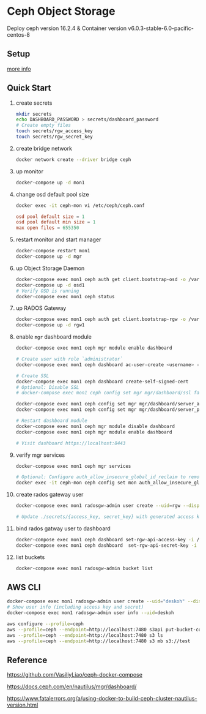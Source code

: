 # Ceph Object Storage

Deploy ceph version 16.2.4 & Container version v6.0.3-stable-6.0-pacific-centos-8

## Setup

[more info](https://docs.ceph.com/en/pacific/mgr/dashboard/)

## Quick Start

1. create secrets

   ```bash
   mkdir secrets
   echo DASHBOARD_PASSWORD > secrets/dashboard_password
   # Create empty files
   touch secrets/rgw_access_key
   touch secrets/rgw_secret_key
   ```

1. create bridge network

   ``` bash
   docker network create --driver bridge ceph
   ```

1. up monitor

   ``` bash
   docker-compose up -d mon1
   ```

1. change osd default pool size

   ``` bash
   docker exec -it ceph-mon vi /etc/ceph/ceph.conf
   ```

   ``` conf
   osd pool default size = 1
   osd pool default min size = 1
   max open files = 655350
   ```

1. restart monitor and start manager

   ``` bash
   docker-compose restart mon1
   docker-compose up -d mgr
   ```

1. up Object Storage Daemon

   ``` bash
   docker-compose exec mon1 ceph auth get client.bootstrap-osd -o /var/lib/ceph/bootstrap-osd/ceph.keyring
   docker-compose up -d osd1
   # Verify OSD is running
   docker-compose exec mon1 ceph status
   ```

1. up RADOS Gateway

   ``` bash
   docker-compose exec mon1 ceph auth get client.bootstrap-rgw -o /var/lib/ceph/bootstrap-rgw/ceph.keyring
   docker-compose up -d rgw1
   ```

1. enable `mgr` dashboard module

   ``` bash
   docker-compose exec mon1 ceph mgr module enable dashboard

   # Create user with role `administrator`
   docker-compose exec mon1 ceph dashboard ac-user-create <username> -i /run/secrets/dashboard_password administrator

   # Create SSL
   docker-compose exec mon1 ceph dashboard create-self-signed-cert
   # Optional: Disable SSL
   # docker-compose exec mon1 ceph config set mgr mgr/dashboard/ssl false

   docker-compose exec mon1 ceph config set mgr mgr/dashboard/server_addr 0.0.0.0
   docker-compose exec mon1 ceph config set mgr mgr/dashboard/server_port 8443

   # Restart dashboard module
   docker-compose exec mon1 ceph mgr module disable dashboard
   docker-compose exec mon1 ceph mgr module enable dashboard

   # Visit dashboard https://localhost:8443
   ```

1. verify mgr services

   ``` bash
   docker-compose exec mon1 ceph mgr services

   # Optional: Configure auth_allow_insecure_global_id_reclaim to remove health warning
   docker exec -it ceph-mon ceph config set mon auth_allow_insecure_global_id_reclaim false
   ```

1. create rados gateway user

   ``` bash
   docker-compose exec mon1 radosgw-admin user create --uid=rgw --display-name="RGW User" --system

   # Update ./secrets/{access_key, secret_key} with generated access key and secret
   ```

1. bind rados gatway user to dashboard

   ``` bash
   docker-compose exec mon1 ceph dashboard set-rgw-api-access-key -i /run/secrets/rgw_access_key
   docker-compose exec mon1 ceph dashboard  set-rgw-api-secret-key -i /run/secrets/rgw_secret_key
   ```

1. list buckets

   ```bash
   docker-compose exec mon1 radosgw-admin bucket list
   ```

## AWS CLI

```sh
docker-compose exec mon1 radosgw-admin user create --uid="deskoh" --display-name="Desmond Koh" --email="deskoh@example.org"
# Show user info (including access key and secret)
docker-compose exec mon1 radosgw-admin user info --uid=deskoh

aws configure --profile=ceph
aws --profile=ceph --endpoint=http://localhost:7480 s3api put-bucket-cors --bucket test --cors-configuration file://cors.json
aws --profile=ceph --endpoint=http://localhost:7480 s3 ls
aws --profile=ceph --endpoint=http://localhost:7480 s3 mb s3://test
```

## Reference

https://github.com/VasiliyLiao/ceph-docker-compose

https://docs.ceph.com/en/nautilus/mgr/dashboard/

https://www.fatalerrors.org/a/using-docker-to-build-ceph-cluster-nautilus-version.html

